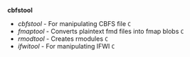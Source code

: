 __cbfstool__
  * _cbfstool_ - For manipulating CBFS file `C`
  * _fmaptool_ - Converts plaintext fmd files into fmap blobs `C`
  * _rmodtool_ - Creates rmodules `C`
  * _ifwitool_ - For manipulating IFWI `C`
